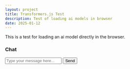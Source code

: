 ```yaml
---
layout: project
title: Transformers.js Test
description: Test of loading ai models in browser
date: 2025-01-12
---
```


This is a test for loading an ai model directly in the browser. 

<div class="uk-container">
  <div class="uk-card uk-card-default uk-card-body uk-width-1-2@m">
    <h3 class="uk-card-title">Chat</h3>
    <div id="chatMessages" class="uk-height-medium uk-overflow-auto"></div>
    <form id="chatForm" class="uk-margin">
      <label for="chatInput"></label>
      <input class="uk-input" type="text" id="chatInput" placeholder="Type your message here...">
      <button class="uk-button uk-button-primary uk-margin-top" type="submit">Send</button>
    </form>
  </div>
</div>

<script type="module">

  // Handle chat form submission
  document.getElementById('chatForm').addEventListener('submit', function(event) {
    event.preventDefault();
    const input = document.getElementById('chatInput');
    const message = input.value.trim();
    if (message) {
      // Send the message to the worker
      window.dispatchEvent(new CustomEvent('sendMessage', { detail: message }));
      input.value = '';

      // Display the user's message in the chat
      const chatMessages = document.getElementById('chatMessages');
      const userMessageElement = document.createElement('div');
      userMessageElement.textContent = `User: ${message}`;
      chatMessages.appendChild(userMessageElement);
    }
  });

  // Listen for messages from the worker
  window.addEventListener('message', function(event) {
    if (event.data && event.data.status === 'complete') {
      const chatMessages = document.getElementById('chatMessages');
      const botMessageElement = document.createElement('div');
      botMessageElement.textContent = `Bot: ${event.data.output}`;
      chatMessages.appendChild(botMessageElement);
    }
  });
</script>
